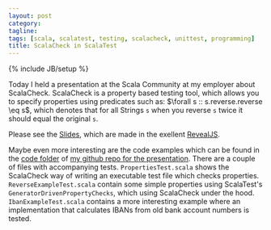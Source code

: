 ```yaml
---
layout: post
category: 
tagline: 
tags: [scala, scalatest, testing, scalacheck, unittest, programming]
title: ScalaCheck in ScalaTest
---
```

{% include JB/setup %}

Today I held a presentation at the Scala Community at my employer about ScalaCheck. 
ScalaCheck is a property based testing tool, which allows you to specify properties using predicates such as: $\forall s :: s.reverse.reverse \eq s$, which denotes that for all Strings `s` when you reverse `s` twice it should equal the original `s`.

Please see the [Slides](/PropertyBasedTestingScalaCheck/index.html), which are made in the exellent [RevealJS](https://github.com/hakimel/reveal.js/).

Maybe even more interesting are the code examples which can be found in the [code folder](https://github.com/TimSoethout/PropertyBasedTestingScalaCheck/tree/master/code) of [my github repo for the presentation](https://github.com/TimSoethout/PropertyBasedTestingScalaCheck).
There are a couple of files with accompanying tests. `PropertiesTest.scala` shows the ScalaCheck way of writing an executable test file which checks properties.
`ReverseExampleTest.scala` contain some simple properties using ScalaTest's `GeneratorDrivenPropertyChecks`, which using ScalaCheck under the hood.
`IbanExampleTest.scala` contains a more interesting example where an implementation that calculates IBANs from old bank account numbers is tested.
